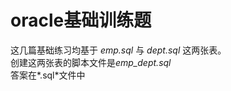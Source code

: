 # oracle基础训练题

这几篇基础练习均基于  *emp.sql*  与 *dept.sql* 这两张表。  
创建这两张表的脚本文件是*emp_dept.sql*   
答案在*.sql*文件中   
